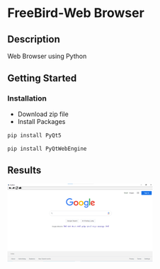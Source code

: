 # FreeBird-Web Browser
## Description
Web Browser using Python
## Getting Started

### Installation
* Download zip file
* Install Packages
```
pip install PyQt5
```
```
pip install PyQtWebEngine
```

## Results
<img src="https://github.com/Shravani1383/FreeBird/blob/main/Output.png" width="328"/>
